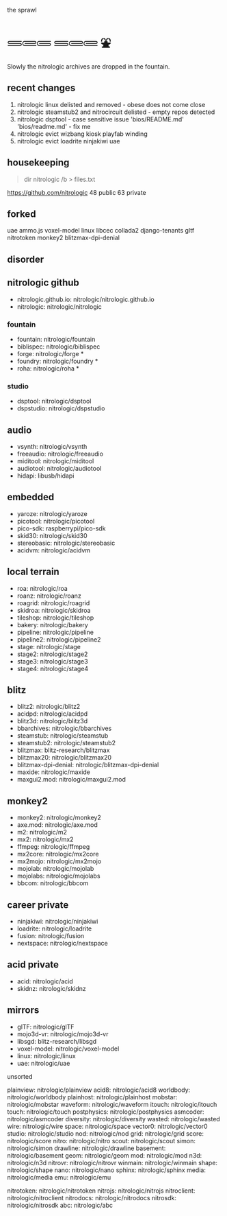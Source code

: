 the sprawl

# 𓄷𓄲𓄵 𓄷𓄲𓄲 ⛲

Slowly the nitrologic archives are dropped in the fountain.

## recent changes

1. nitrologic linux delisted and removed - obese does not come close
2. nitrologic steamstub2 and nitrocircuit delisted - empty repos detected
3. nitrologic dsptool - case sensitive issue 'bios/README.md' 'bios/readme.md' - fix me
4. nitrologic evict wizbang kiosk playfab winding
5. nitrologic evict loadrite ninjakiwi uae

## housekeeping

> dir nitrologic /b > files.txt

https://github.com/nitrologic
48 public
63 private

## forked

uae ammo.js voxel-model linux libcec collada2 django-tenants
gltf nitrotoken monkey2 blitzmax-dpi-denial

## disorder

## nitrologic github

- nitrologic.github.io: nitrologic/nitrologic.github.io
- nitrologic: nitrologic/nitrologic

### fountain

- fountain: nitrologic/fountain
- biblispec: nitrologic/biblispec
- forge: nitrologic/forge *
- foundry: nitrologic/foundry *
- roha: nitrologic/roha *

### studio

- dsptool: nitrologic/dsptool
- dspstudio: nitrologic/dspstudio

## audio

- vsynth: nitrologic/vsynth
- freeaudio: nitrologic/freeaudio
- miditool: nitrologic/miditool
- audiotool: nitrologic/audiotool
- hidapi: libusb/hidapi

## embedded

- yaroze: nitrologic/yaroze
- picotool: nitrologic/picotool
- pico-sdk: raspberrypi/pico-sdk
- skid30: nitrologic/skid30
- stereobasic: nitrologic/stereobasic
- acidvm: nitrologic/acidvm

## local terrain

- roa: nitrologic/roa
- roanz: nitrologic/roanz
- roagrid: nitrologic/roagrid
- skidroa: nitrologic/skidroa
- tileshop: nitrologic/tileshop
- bakery: nitrologic/bakery
- pipeline: nitrologic/pipeline
- pipeline2: nitrologic/pipeline2
- stage: nitrologic/stage
- stage2: nitrologic/stage2
- stage3: nitrologic/stage3
- stage4: nitrologic/stage4

## blitz

- blitz2: nitrologic/blitz2
- acidpd: nitrologic/acidpd
- blitz3d: nitrologic/blitz3d
- bbarchives: nitrologic/bbarchives
- steamstub: nitrologic/steamstub
- steamstub2: nitrologic/steamstub2
- blitzmax: blitz-research/blitzmax
- blitzmax20: nitrologic/blitzmax20
- blitzmax-dpi-denial: nitrologic/blitzmax-dpi-denial
- maxide: nitrologic/maxide
- maxgui2.mod: nitrologic/maxgui2.mod

## monkey2

- monkey2: nitrologic/monkey2
- axe.mod: nitrologic/axe.mod
- m2: nitrologic/m2
- mx2: nitrologic/mx2
- ffmpeg: nitrologic/ffmpeg
- mx2core: nitrologic/mx2core
- mx2mojo: nitrologic/mx2mojo
- mojolab: nitrologic/mojolab
- mojolabs: nitrologic/mojolabs
- bbcom: nitrologic/bbcom

## career private

- ninjakiwi: nitrologic/ninjakiwi
- loadrite: nitrologic/loadrite
- fusion: nitrologic/fusion
- nextspace: nitrologic/nextspace

## acid private

- acid: nitrologic/acid
- skidnz: nitrologic/skidnz

## mirrors

- glTF: nitrologic/glTF
- mojo3d-vr: nitrologic/mojo3d-vr
- libsgd: blitz-research/libsgd
- voxel-model: nitrologic/voxel-model
- linux: nitrologic/linux
- uae: nitrologic/uae

unsorted

plainview: nitrologic/plainview
acid8: nitrologic/acid8
worldbody: nitrologic/worldbody
plainhost: nitrologic/plainhost
mobstar: nitrologic/mobstar
waveform: nitrologic/waveform
itouch: nitrologic/itouch
touch: nitrologic/touch
postphysics: nitrologic/postphysics
asmcoder: nitrologic/asmcoder
diversity: nitrologic/diversity
wasted: nitrologic/wasted
wire: nitrologic/wire
space: nitrologic/space
vector0: nitrologic/vector0
studio: nitrologic/studio
nod: nitrologic/nod
grid: nitrologic/grid
score: nitrologic/score
nitro: nitrologic/nitro
scout: nitrologic/scout
simon: nitrologic/simon
drawline: nitrologic/drawline
basement: nitrologic/basement
geom: nitrologic/geom
mod: nitrologic/mod
n3d: nitrologic/n3d
nitrovr: nitrologic/nitrovr
winmain: nitrologic/winmain
shape: nitrologic/shape
nano: nitrologic/nano
sphinx: nitrologic/sphinx
media: nitrologic/media
emu: nitrologic/emu

nitrotoken: nitrologic/nitrotoken
nitrojs: nitrologic/nitrojs
nitroclient: nitrologic/nitroclient
nitrodocs: nitrologic/nitrodocs
nitrosdk: nitrologic/nitrosdk
abc: nitrologic/abc
